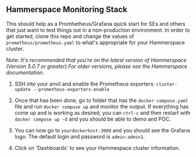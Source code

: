 ## Hammerspace Monitoring Stack

This should help as a Promhetheus/Grafana quick start for SEs and others that just want to test things out in a non-production environment.
In order to get started, clone this repo and change the values of `prometheus/prometheus.yaml` to what's appropriate for your Hammerspace cluster.

Note: *It's recommended that you're on the latest version of Hammerspace (Version 5.0.7 or greater).For older versions, please see the Hammerspace documentation.*

1. SSH into your anvil and enable the Prometheus exporters:
`cluster-update --prometheus-exporters-enable`

2. Once that has been done, go to folder that has the `docker-compose.yaml` file and run `docker compose up` and monitor the output. If everything has come up and is working as desired, you can `ctrl-c` and then restart with `docker compose up -d` and you should be able to demo and POC.

3. You can now go to `yourdockerhost:3000` and you should see the Grafana logo. The default login and password is `admin:admin1`. 

4. Click on 'Dashboards' to see your Hammespace cluster information.
